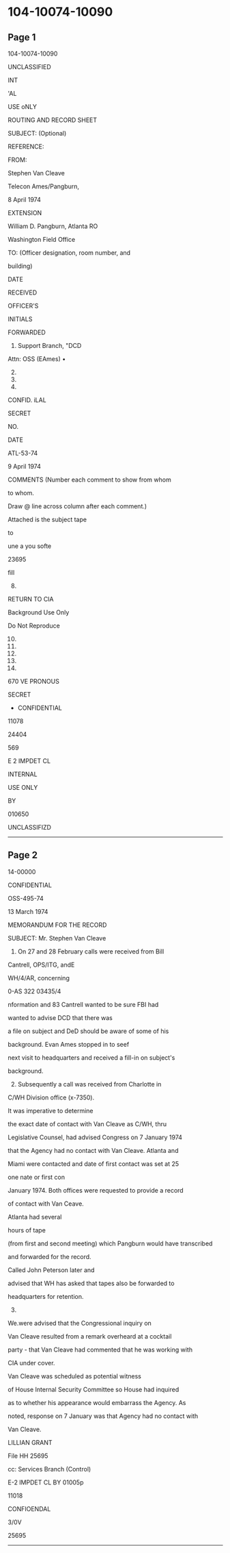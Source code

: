 # 104-10074-10090

## Page 1

104-10074-10090

UNCLASSIFIED

INT

'AL

USE oNLY

ROUTING AND RECORD SHEET

SUBJECT: (Optional)

REFERENCE:

FROM:

Stephen Van Cleave

Telecon Ames/Pangburn,

8 April 1974

EXTENSION

William D. Pangburn, Atlanta RO

Washington Field Office

TO: (Officer designation, room number, and

building)

DATE

RECEIVED

OFFICER'S

INITIALS

FORWARDED

1. Support Branch, "DCD

Attn: OSS (EAmes) •

2.

3.

4.

CONFID. iLAL

SECRET

NO.

DATE

ATL-53-74

9 April 1974

COMMENTS (Number each comment to show from whom

to whom.

Draw @ line across column after each comment.)

Attached is the subject tape

to

une a you softe

23695

fill

8.

RETURN TO CIA

Background Use Only

Do Not Reproduce

10.

11.

12.

13.

15.

670 VE PRONOUS

SECRET

* CONFIDENTIAL

11078

24404

569

E 2 IMPDET CL

INTERNAL

USE ONLY

BY

010650

UNCLASSIFIZD

---

## Page 2

14-00000

CONFIDENTIAL

OSS-495-74

13 March 1974

MEMORANDUM FOR THE RECORD

SUBJECT: Mr. Stephen Van Cleave

1. On 27 and 28 February calls were received from Bill

Cantrell, OPS/ITG, andE

WH/4/AR, concerning

0-AS 322 03435/4

nformation and 83 Cantrell wanted to be sure FBI had

wanted to advise DCD that there was

a file on subject and DeD should be aware of some of his

background. Evan Ames stopped in to seef

next visit to headquarters and received a fill-in on subject's

background.

2. Subsequently a call was received from Charlotte in

C/WH Division office (x-7350).

It was imperative to determine

the exact date of contact with Van Cleave as C/WH, thru

Legislative Counsel, had advised Congress on 7 January 1974

that the Agency had no contact with Van Cleave. Atlanta and

Miami were contacted and date of first contact was set at 25

one nate or first con

January 1974. Both offices were requested to provide a record

of contact with Van Ceave.

Atlanta had several

hours of tape

(from first and second meeting) which Pangburn would have transcribed

and forwarded for the record.

Called John Peterson later and

advised that WH has asked that tapes also be forwarded to

headquarters for retention.

3.

We.were advised that the Congressional inquiry on

Van Cleave resulted from a remark overheard at a cocktail

party - that Van Cleave had commented that he was working with

CIA under cover.

Van Cleave was scheduled as potential witness

of House Internal Security Committee so House had inquired

as to whether his appearance would embarrass the Agency. As

noted, response on 7 January was that Agency had no contact with

Van Cleave.

LILLIAN GRANT

File HH 25695

cc: Services Branch (Control)

E-2 IMPDET CL BY 01005p

11018

CONFIOENDAL

3/0V

25695

---

